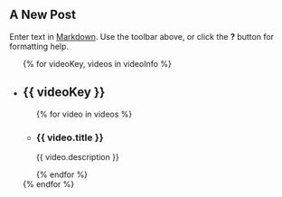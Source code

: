 ## A New Post

Enter text in [Markdown](http://daringfireball.net/projects/markdown/). Use the toolbar above, or click the **?** button for formatting help.


<!-- video-list.njk -->
<ul>
  {% for videoKey, videos in videoInfo %}
    <li>
      <h2>{{ videoKey }}</h2>
      <ul>
        {% for video in videos %}
          <li>
            <h3>{{ video.title }}</h3>
            <p>{{ video.description }}</p>
          </li>
        {% endfor %}
      </ul>
    </li>
  {% endfor %}
</ul>